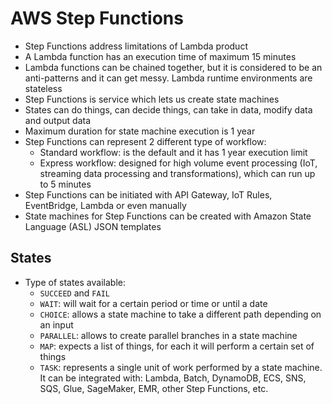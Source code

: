 # AWS Step Functions

- Step Functions address limitations of Lambda product
- A Lambda function has an execution time of maximum 15 minutes
- Lambda functions can be chained together, but it is considered to be an anti-patterns and it can get messy. Lambda runtime environments are stateless
- Step Functions is service which lets us create state machines
- States can do things, can decide things, can take in data, modify data and output data
- Maximum duration for state machine execution is 1 year
- Step Functions can represent 2 different type of workflow:
    - Standard workflow: is the default and it has 1 year execution limit
    - Express workflow: designed for high volume event processing (IoT, streaming data processing and transformations), which can run up to 5 minutes
- Step Functions can be initiated with API Gateway, IoT Rules, EventBridge, Lambda or even manually
- State machines for Step Functions can be created with Amazon State Language (ASL) JSON templates

## States

- Type of states available:
    - `SUCCEED` and `FAIL`
    - `WAIT`: will wait for a certain period or time or until a date
    - `CHOICE`: allows a state machine to take a different path depending on an input
    - `PARALLEL`: allows to create parallel branches in a state machine
    - `MAP`: expects a list of things, for each it will perform a certain set of things
    - `TASK`: represents a single unit of work performed by a state machine. It can be integrated with: Lambda, Batch, DynamoDB, ECS, SNS, SQS, Glue, SageMaker, EMR, other Step Functions, etc.


